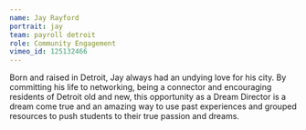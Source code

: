 ```yaml
---
name: Jay Rayford
portrait: jay
team: payroll detroit
role: Community Engagement
vimeo_id: 125132466
---
```


Born and raised in Detroit, Jay always had an undying love for his city. By committing his life to networking, being a connector and encouraging residents of Detroit old and new, this opportunity as a Dream Director is a dream come true and an amazing way to use past experiences and grouped resources to push students to their true passion and dreams.